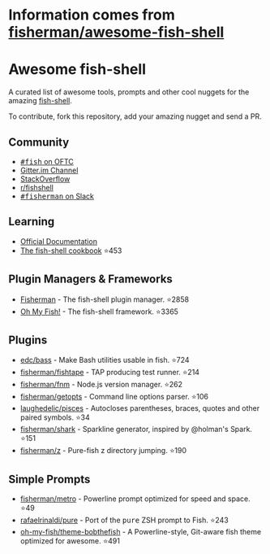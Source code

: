 # Information comes from [fisherman/awesome-fish-shell](https://github.com/fisherman/awesome-fish-shell)
# Awesome fish-shell

A curated list of awesome tools, prompts and other cool nuggets for the amazing [fish-shell](https://github.com/fish-shell/fish-shell).

To contribute, fork this repository, add your amazing nugget and send a PR.

## Community

* [<samp>#fish</samp> on OFTC](https://webchat.oftc.net/?channels=fish)
* [Gitter.im Channel](https://gitter.im/fish-shell/fish-shell)
* [StackOverflow](http://stackoverflow.com/questions/tagged/fish)
* [r/fishshell](https://www.reddit.com/r/fishshell/)
* [<samp>#fisherman</samp> on Slack](https://fisherman-wharf.herokuapp.com)

## Learning

* [Official Documentation](http://fishshell.com/docs/current/index.html)
* [The fish-shell cookbook](https://github.com/jorgebucaran/fish-shell-cookbook) :star:453

## Plugin Managers & Frameworks

* [Fisherman](https://github.com/fisherman/fisherman) - The fish-shell plugin manager. :star:2858
* [Oh My Fish!](https://github.com/oh-my-fish/oh-my-fish) - The fish-shell framework. :star:3365

## Plugins

* [edc/bass](https://github.com/edc/bass) - Make Bash utilities usable in fish. :star:724
* [fisherman/fishtape](https://github.com/fisherman/fishtape) - TAP producing test runner. :star:214
* [fisherman/fnm](https://github.com/fisherman/fnm) - Node.js version manager. :star:262
* [fisherman/getopts](https://github.com/fisherman/getopts) - Command line options parser. :star:106
* [laughedelic/pisces](https://github.com/laughedelic/pisces) - Autocloses parentheses, braces, quotes and other paired symbols. :star:34
* [fisherman/shark](https://github.com/fisherman/shark) - Sparkline generator, inspired by @holman's Spark. :star:151
* [fisherman/z](https://github.com/fisherman/z) - Pure-fish z directory jumping. :star:190

## Simple Prompts

* [fisherman/metro](https://github.com/fisherman/metro) - Powerline prompt optimized for speed and space. :star:49
* [rafaelrinaldi/pure](https://github.com/rafaelrinaldi/pure) - Port of the <samp>pure</samp> ZSH prompt to Fish. :star:243
* [oh-my-fish/theme-bobthefish](https://github.com/oh-my-fish/theme-bobthefish) - A Powerline-style, Git-aware fish theme optimized for awesome. :star:491

